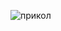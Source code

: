 ![прикол](https://sun9-36.userapi.com/impg/8OfRACmM1WZDbMH6gFmXvk-qHnySAcFXPeZE2A/RIsLIycM_UA.jpg?size=707x707&quality=96&sign=8affaac613f86ad92e5530e73663d149&type=album)
